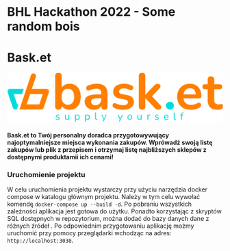# BHL Hackathon 2022 - Some random bois


# Bask.et
![](frontend/assets/logos/logo_motto_inline.png)
#### Bask.et to Twój personalny doradca przygotowywujący najoptymalniejsze miejsca wykonania zakupów. Wprówadź swoją listę zakupów lub plik z przepisem i otrzymaj listę najbliższych sklepów z dostępnymi produktamii ich cenami!  
### Uruchomienie projektu

W celu uruchomienia projektu wystarczy przy użyciu narzędzia docker compose w katalogu głównym projektu. 
Należy w tym celu wywołać komendę `docker-compose up --build -d`. 
Po pobraniu wszystkich zależności aplikacja jest gotowa do użytku. 
Ponadto korzystając z skryptów SQL dostępnych w repozytorium, można dodać do bazy danych dane z różnych źródeł . 
Po odpowiednim przygotowaniu aplikację możmy uruchomić przy pomocy przeglądarki wchodząc na adres: `http://localhost:3030`.
